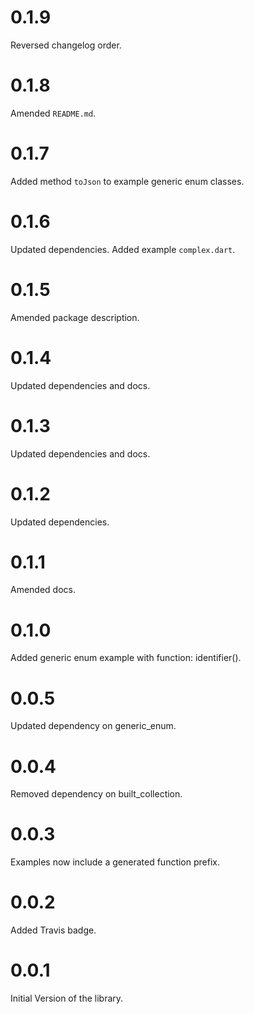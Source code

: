 # 0.1.9

Reversed changelog order. 

# 0.1.8

Amended `README.md`.

# 0.1.7

Added method `toJson` to example generic enum classes.

# 0.1.6

Updated dependencies. Added example `complex.dart`.

# 0.1.5

Amended package description.

# 0.1.4

Updated dependencies and docs.

# 0.1.3

Updated dependencies and docs.

# 0.1.2

Updated dependencies.

# 0.1.1

Amended docs.

# 0.1.0

Added generic enum example with function: identifier().

# 0.0.5

Updated dependency on generic_enum.

# 0.0.4

Removed dependency on built_collection.

# 0.0.3

Examples now include a generated function prefix.

# 0.0.2

Added Travis badge.

# 0.0.1

Initial Version of the library.